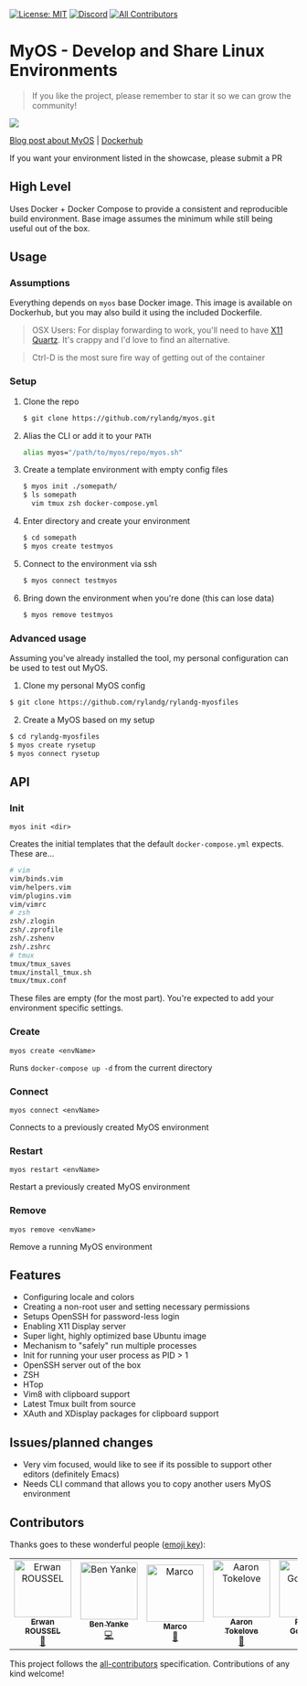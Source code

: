 [![License: MIT](https://img.shields.io/badge/License-MIT-yellow.svg)](https://opensource.org/licenses/MIT) [![Discord](https://img.shields.io/discord/586605046758637569.svg)](https://discord.gg/XXTvhdv)
[![All Contributors](https://img.shields.io/badge/all_contributors-6-orange.svg?style=flat-square)](#contributors)
# MyOS - Develop and Share Linux Environments

> If you like the project, please remember to star it so we can grow the community!

![](./myos.gif)

[Blog post about MyOS](https://cdevn.com/my-os) |      [Dockerhub](https://cloud.docker.com/repository/docker/rylandg/myos)

If you want your environment listed in the showcase, please submit a PR

## High Level

Uses Docker + Docker Compose to provide a consistent and reproducible build environment. Base image assumes the minimum while still being useful out of the box.

## Usage

### Assumptions

Everything depends on `myos` base Docker image. This image is available on Dockerhub, but you may also build it using the included Dockerfile.

> OSX Users: For display forwarding to work, you'll need to have [X11 Quartz](http://osxdaily.com/2012/12/02/x11-mac-os-x-xquartz/). It's crappy and I'd love to find an alternative.

> Ctrl-D is the most sure fire way of getting out of the container

### Setup

1. Clone the repo

    ```bash
    $ git clone https://github.com/rylandg/myos.git
    ```

1. Alias the CLI or add it to your `PATH`

    ```bash
    alias myos="/path/to/myos/repo/myos.sh"
    ```

1. Create a template environment with empty config files

    ```bash
    $ myos init ./somepath/
    $ ls somepath
      vim tmux zsh docker-compose.yml
    ```

1. Enter directory and create your environment

    ```bash
    $ cd somepath
    $ myos create testmyos 
    ```

1. Connect to the environment via ssh

    ```bash
    $ myos connect testmyos
    ```

1. Bring down the environment when you're done (this can lose data)

    ```bash
    $ myos remove testmyos
    ```

### Advanced usage

Assuming you've already installed the tool, my personal configuration can be used to test out MyOS.

1. Clone my personal MyOS config

```bash
$ git clone https://github.com/rylandg/rylandg-myosfiles
```

2. Create a MyOS based on my setup

```bash
$ cd rylandg-myosfiles
$ myos create rysetup
$ myos connect rysetup
```

## API

### Init
`myos init <dir>`

Creates the initial templates that the default `docker-compose.yml` expects. These are...

```bash
# vim
vim/binds.vim
vim/helpers.vim
vim/plugins.vim
vim/vimrc
# zsh
zsh/.zlogin
zsh/.zprofile
zsh/.zshenv
zsh/.zshrc
# tmux
tmux/tmux_saves
tmux/install_tmux.sh
tmux/tmux.conf
```

These files are empty (for the most part). You're expected to add your environment specific settings.

### Create
`myos create <envName>`

Runs `docker-compose up -d` from the current directory

### Connect
`myos connect <envName>`

Connects to a previously created MyOS environment


### Restart

`myos restart <envName>`

Restart a previously created MyOS environment

### Remove

`myos remove <envName>`

Remove a running MyOS environment

## Features

* Configuring locale and colors
* Creating a non-root user and setting necessary permissions
* Setups OpenSSH for password-less login
* Enabling X11 Display server
* Super light, highly optimized base Ubuntu image
* Mechanism to "safely" run multiple processes
* Init for running your user process as PID > 1
* OpenSSH server out of the box
* ZSH
* HTop
* Vim8 with clipboard support
* Latest Tmux built from source
* XAuth and XDisplay packages for clipboard support


## Issues/planned changes

* Very vim focused, would like to see if its possible to support other editors (definitely Emacs)
* Needs CLI command that allows you to copy another users MyOS environment

## Contributors

Thanks goes to these wonderful people ([emoji key](https://allcontributors.org/docs/en/emoji-key)):

<!-- ALL-CONTRIBUTORS-LIST:START - Do not remove or modify this section -->
<!-- prettier-ignore -->
<table><tr><td align="center"><a href="https://github.com/dimensi0n"><img src="https://avatars3.githubusercontent.com/u/25726586?v=4" width="100px;" alt="Erwan ROUSSEL"/><br /><sub><b>Erwan ROUSSEL</b></sub></a><br /><a href="https://github.com/rylandg/myos/commits?author=dimensi0n" title="Documentation">📖</a></td><td align="center"><a href="https://benyanke.com"><img src="https://avatars1.githubusercontent.com/u/4274911?v=4" width="100px;" alt="Ben Yanke"/><br /><sub><b>Ben Yanke</b></sub></a><br /><a href="https://github.com/rylandg/myos/commits?author=benyanke" title="Code">💻</a></td><td align="center"><a href="https://github.com/marcopiraccini"><img src="https://avatars0.githubusercontent.com/u/668050?v=4" width="100px;" alt="Marco"/><br /><sub><b>Marco</b></sub></a><br /><a href="https://github.com/rylandg/myos/issues?q=author%3Amarcopiraccini" title="Bug reports">🐛</a></td><td align="center"><a href="https://toke.love"><img src="https://avatars3.githubusercontent.com/u/2603109?v=4" width="100px;" alt="Aaron Tokelove"/><br /><sub><b>Aaron Tokelove</b></sub></a><br /><a href="https://github.com/rylandg/myos/issues?q=author%3Atokelove" title="Bug reports">🐛</a></td><td align="center"><a href="http://www.binaris.com"><img src="https://avatars0.githubusercontent.com/u/27736122?v=4" width="100px;" alt="Ryland Goldstein"/><br /><sub><b>Ryland Goldstein</b></sub></a><br /><a href="#projectManagement-rylandg" title="Project Management">📆</a> <a href="#blog-rylandg" title="Blogposts">📝</a></td><td align="center"><a href="https://github.com/muniter"><img src="https://avatars2.githubusercontent.com/u/9699804?v=4" width="100px;" alt="Javier Lopez"/><br /><sub><b>Javier Lopez</b></sub></a><br /><a href="https://github.com/rylandg/myos/issues?q=author%3Amuniter" title="Bug reports">🐛</a></td></tr></table>

<!-- ALL-CONTRIBUTORS-LIST:END -->

This project follows the [all-contributors](https://github.com/all-contributors/all-contributors) specification. Contributions of any kind welcome!